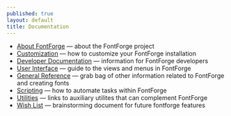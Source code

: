 ```yaml
---
published: true
layout: default
title: Documentation
---
```


* [About FontForge](../about/) &mdash; about the FontForge project
* [Customization](http://designwithfontforge.com/en-US/Configuring_FontForge.html) &mdash; how to customize your FontForge installation
* [Developer Documentation](developers) &mdash; information for FontForge developers
* [User Interface](interface) &mdash; guide to the views and menus in FontForge
* [General Reference](reference) &mdash; grab bag of other information related to FontForge and creating fonts
* [Scripting](scripting) &mdash; how to automate tasks within FontForge
* [Utilities](utilities) &mdash; links to auxiliary utilites that can complement FontForge
* [Wish List](https://docs.google.com/document/d/10bOfbJvykm_CUN-nV4FgFn9R7cYWSEEfLm0JnJD3FSU/edit#) &mdash; brainstorming document for future fontforge features

